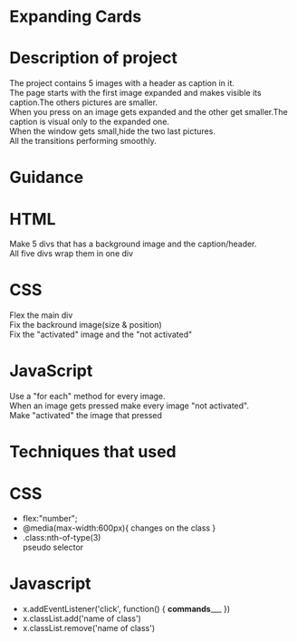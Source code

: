 # Expanding Cards	
							

# Description of project
The project contains 5 images with a header as caption in it.  
The page starts with the first image expanded and makes visible its caption.The others pictures are smaller.  
When you press on an image gets expanded and the other get smaller.The caption is visual only to the expanded one.  
When the window gets small,hide the two last pictures.  
All the transitions performing smoothly.  	

# Guidance
# HTML 
Make 5 divs that has a background image and the caption/header.  
All five divs wrap them in one div

# CSS 
Flex the main div  
Fix the backround image(size & position)  
Fix the "activated" image and the "not activated" 

# JavaScript 
Use a "for each" method for every image.  
When an image gets pressed make every image "not activated".  
Make "activated" the image that pressed			
				
# Techniques that used
# CSS
- flex:"number";
- @media(max-width:600px){
   changes on the class
   }
- .class:nth-of-type(3)  
pseudo selector 
					
# Javascript 
-  x.addEventListener('click', function() {
	 ____commands_______
    })
-  x.classList.add('name of class')
-  x.classList.remove('name of class')
